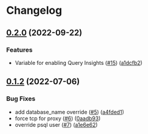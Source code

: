# Changelog

## [0.2.0](https://github.com/entur/terraform-google-sql-db/compare/v0.1.2...v0.2.0) (2022-09-22)


### Features

* Variable for enabling Query Insights ([#15](https://github.com/entur/terraform-google-sql-db/issues/15)) ([a1dcfb2](https://github.com/entur/terraform-google-sql-db/commit/a1dcfb23d540a76fd1eaf66b322e816745b700c5))

## [0.1.2](https://github.com/entur/terraform-google-sql-db/compare/v0.1.1...v0.1.2) (2022-07-06)


### Bug Fixes

* add database_name override ([#5](https://github.com/entur/terraform-google-sql-db/issues/5)) ([a4fded1](https://github.com/entur/terraform-google-sql-db/commit/a4fded1096bb658633a05db57f8adcf248b776a5))
* force tcp for proxy ([#6](https://github.com/entur/terraform-google-sql-db/issues/6)) ([0aadb93](https://github.com/entur/terraform-google-sql-db/commit/0aadb931e78c203823a99e501d101dbee05cb798))
* override psql user ([#7](https://github.com/entur/terraform-google-sql-db/issues/7)) ([a1e6e62](https://github.com/entur/terraform-google-sql-db/commit/a1e6e622bdf5b85eda6fcc9280833ef7fd748fe4))
